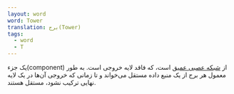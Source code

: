 ```yaml
---
layout: word
word: Tower
translation: برج(Tower)
tags:
  - word
  - T
---
```

یک جزء(component) از [شبکه عصبی عمیق](/d/deep_neural_network) است، که فاقد لایه خروجی است. به طور معمول هر برج از یک منبع داده مستقل می‌خواند و تا زمانی که خروجی آن‌ها در یک لایه نهایی ترکیب نشود، مستقل هستند.
